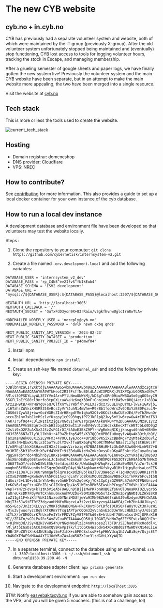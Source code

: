 
# The new CYB website

## cyb.no + in.cyb.no

CYB has previously had a separate volunteer system and website, both of which were maintained by the IT group (previously X-group). After the old volunteer system unfortunately stopped being maintained and (eventually) stop functioning, CYB lost access to tools for logging volunteer hours, tracking the stock in Escape, and managing membership. 

After a grueling semester of google sheets and paper logs, we have finally gotten the new system live! Previously the volunteer system and the main CYB website have been separate, but in an attempt to make the main website more appealing, the two have been merged into a single resource.

Visit the website at [cyb.no](https://cyb.no)

## Tech stack

This is more or less the tools used to create the website.

![current_tech_stack](https://github.com/user-attachments/assets/6ecb70d6-a299-4496-ae63-2572730de77d)

## Hosting

* Domain registrar: domeneshop
* DNS provider: Cloudflare
* VPS: NREC


## How to contribute?
See [contributing](CONTRIBUTING.md) for more information. This also provides a guide to set up a local docker container for your own instance of the cyb database.

## How to run a local dev instance

A development database and environment file have been developed so that volunteers may test the website locally.

Steps :
1. Clone the repository to your computer: `git clone https://github.com/cybernetisk/internsystem-v2.git`

2. Create a file named `.env.development.local` and add the following variables:

```.env.development.local
DATABASE_USER = 'internsystem_v2_dev'
DATABASE_PASS = 'rp_C4N8^ev2I!vS^fbIkEub4'
DATABASE_SCHEMA = 'ISV2_development'
DATABASE_URL = "mysql://${DATABASE_USER}:${DATABASE_PASS}@localhost:3307/${DATABASE_SCHEMA}"

NEXTAUTH_URL = 'http://localhost:3005'
NEXTAUTH_CALLBACK = '/'
NEXTAUTH_SECRET = 'QuTxFdD3yon9X+83rRaio/vSgkfhvnwUglcIrnUwTLA='

NODEMAILER_NOREPLY_USER = 'noreply@cyb.no'
NODEMAILER_NOREPLY_PASSWORD = 'dvlk nswm cxbq qnds'

NEXT_PUBLIC_SANITY_API_VERSION = '2024-02-23'
NEXT_PUBLIC_SANITY_DATASET = 'production'
NEXT_PUBLIC_SANITY_PROJECT_ID = 'p4dmwf04'
```

3. Install npm

4. Install dependencies: `npm install`

5. Create an ssh-key file named `dbtunnel_ssh` and add the following private key:

```
-----BEGIN OPENSSH PRIVATE KEY-----
b3BlbnNzaC1rZXktdjEAAAAABG5vbmUAAAAEbm9uZQAAAAAAAAABAAABlwAAAAdzc2gtcn
NhAAAAAwEAAQAAAYEA9WTkHeoC2R3fFsffNuB0ldLALWIXPDRXjJV3XPXpzbGQR5xdN9xY
RMlst3QPSDYLayWL3E7YVm4ArnPYlLNmwUbWsMj/kDSgTcGRn09iuFWBGaSo0gqOOSeyC9
3SGFL7oEfS80cl9nrfo3tpOXLcuWVaHz6vgX3BmF+Gnnjnn8rftBA5wc8HQi4eirJ+8BDA
Arz22H9tB/+NrHaYg0F6Q7QlfXnYvJYWbf7hU4ILXJ7dxz75CuLxvpUrmLFlwEF1GAVjbI
y16TahsZWVkiXHSR835BvBcs2yVrYJuhNi4mVhe+R9/Bb1fqoWrsZv0J8xYzB80FqzuLN+
C0S0dtZywV8j+bw+GoiWGRcZIdrHBkgdfMm1qha9XOtvOKCs3sHwCUEeJEd/PeThZHwnDr
occuZb1nv7xbEkxMSzlvfU+goy1cG993hgy1P72JkF1pQ2Jwy5mY1w6+ywOw4rIBFmiT6J
KAK7JrSf9q4+CDlZN1tit2jg1vmGdvIjwrGzrgcpAAAFkBVkO4YVZDuGAAAAB3NzaC1yc2
EAAAGBAPVk5B3qAtkd3xbH3zbgdJXSwC1iFzw0V4yVd1z16c2xkEecXTfcWETJbLd0D0g2
C2sli9xO2FZuAK5z2JSzZsFG1rDI/5A0oE3BkZ9PYrhVgRmkqNIKjjknsgvd0hhS+6BH0v
NHJfZ636N7aTly3LllWh8+r4F9wZhfhp5455/K37QQOcHPB0IuHoqyfvAQwAK89th/bQf/
jax2mINBekO0JX152LyWFm3+4VOCC1ye3cc++Qri8b6VK5ixZcBBdRgFY2yMtek2obGVlZ
Ilx0kfN+QbwXLNsla2CboTYuJlYXvkffwW9X6qFq7Gb9CfMWMwfNBas7izfgtEtHbWcsFf
I/m8PhqIlhkXGSHaxwZIHXzJtaoWvVzrbzigrN7B8AlBHiRHfz3k4WR8Jw66HHLmW9Z7+8
WxJMTEs5b31PoKMtXBvfd4YMtT+9iZBdaUNicMuZmNcOvssDsOKyARZok+iSgCuya0n/au
Pgg5WTdbYrdo4Nb5hnbyI8Kxs64HKQAAAAMBAAEAAAGAay6rGInKvqx2cYvRajW1lm8b83
ahsXEnQEdUgG0Etww0eaLJcIm0oC7eZm6x8hdw+1bF9O8XPQEFGS2OTrzhR9A6G7NfNMxX
rD687TmOY/cs0VeDSWLE5h/5e4diqa8tKr/UWuAbq8HVhqFzv1z1HaEwMO9/Vu7nrTckJH
moqbnB5fMkVwunHvfn7SqzmQWn6EpDAyL9K34qkkamrMXfskywB1M+IHjpyReHsaLedZEK
S2ms+11Ou7CJ/0KUr9mmgWfblqrn1qx0d2PEbjka3lU739Weq2T4T1gHUcvO5D9OK1srTb
SCXxEJWB0M+gKwhoWvFA5FCE1hyzrgLnTrlC8K4xMQU3IZDdmV9D8cXS1fkFRY6FcvJI5Q
1dSoi/2+L1D+v6LInYhA+HqrvGn6HTKVx2qCeKyjYQx1XpCjzGZ99PL57mhFOTPN6Unzv4
lxKGV6zlupFt+uGPnZBLsCJZKHcgTp/As5lWEmsRPW5SEwsUbPCnypFXTV6VhLO1cFAAAA
wApT+YN7zFoVq+kT1tKbVieAbFUAECnDjBjjIMwPR7bnRXB0Zfs6vOlOnoaRKTOZLyqrb5
fuOreUksDM7FDyVmTCXnhmu0mxAnhWU2Ds+S0M1KBqWo5sTJxdZ9n2pYgNWDIULZWxE8XU
ioZ1Igt1F+kiK4fVbK11NxzodQYNniMOUfjwYw9IMN9BZk6GfsWkGJ9wRzdymURFhCWA8k
MhjT3t5Jw9tFT0YZ3dgvaoHMNfnMKgevLa3t2vcLKkryzvyAAAAMEA/CxbZHnAU8JKays1
m5S+Ecp7JnZz3KLLyy/2MOKTdA8aDQNGA+FkCX8ytF6YCDfoI0CR50/TWUyYUZt3m7uzWi
/MjuZvjwuoryzc8g8rXTKRmY7Txg1APTprCQQm32yVcnSvEZd3JeYWLcHbBZanyJ/G5zgX
aCYLX/bY8MOOLrK7hUxoFeIY4rFPDVFZyV8TP6Tkd0r8+hlLbHf7GKLw1solMCjOPRrK1H
WI//ZFATn/vCDLPwJRc5Wv8VCuaPGTAAAAwQD5HjLI0G0T/VdNo7q6ZEY5EvLx80QCHZh+
n+O1hWg3d/JSy4Q2NJVw854hUrNGqHWo8lzZc4nOVsoss2lT3TDrJ5ZJhadsMRx0oddl4i
hMljAtbIGaDs5AC0JN6mXQV9ReVp17k/l1tCGXA4WzbdvS4XOxUBd02TMwWDYKN14eLiLe
THBr2PuZ0YlXnk4JNU8aUpl5mFJihX+c6FKCSxlssP+lpFHWVdcq1hJVwBi8q+/QvjsEtY
Xb4KOXTMAESdMAAAAYZGJ0dW5uZWxAaW50ZXJuc3lzdGVtLXYyAQID
-----END OPENSSH PRIVATE KEY-----
```

7. In a separate terminal, connect to the databse using an ssh-tunnel: `ssh -L 3307:localhost:3306 -i ~/.ssh/dbtunnel_ssh dbtunnel@158.39.200.46 -N`

8. Generate database adapter client: `npx prisma generate`

9. Start a development environment: `npm run dev`

10. Navigate to the development endpoint: `http://localhost:3005`

BTW: Notify easvebak@cyb.no if you are able to somehow gain access to the VPS, and you will be given 5 vouchers. (this is not a challenge, lol)
